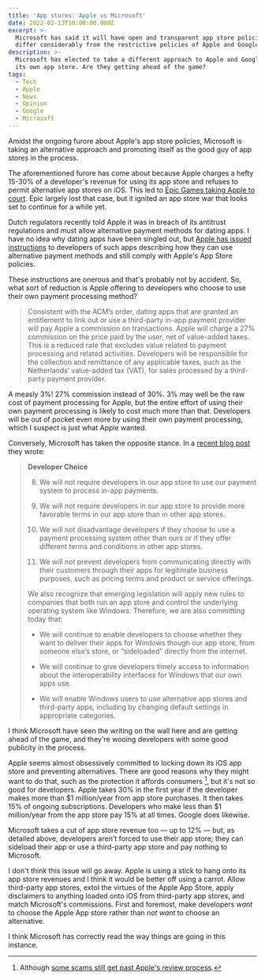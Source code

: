 ```yaml
---
title: 'App stores: Apple vs Microsoft'
date: 2022-02-13T10:00:00.000Z
excerpt: >-
  Microsoft has said it will have open and transparent app store policies which
  differ considerably from the restrictive policies of Apple and Google.
description: >-
  Microsoft has elected to take a different approach to Apple and Google with
  its own app store. Are they getting ahead of the game?
tags:
  - Tech
  - Apple
  - News
  - Opinion
  - Google
  - Microsoft
---
```

Amidst the ongoing furore about Apple's app store policies, Microsoft is taking an alternative approach and promoting itself as the good guy of app stores in the process.

The aforementioned furore has come about because Apple charges a hefty 15-30% of a developer's revenue for using its app store and refuses to permit alternative app stores on iOS. This led to [Epic Games taking Apple to court](https://www.bbc.co.uk/news/technology-53773715). Epic largely lost that case, but it ignited an app store war that looks set to continue for a while yet.

Dutch regulators recently told Apple it was in breach of its antitrust regulations and must allow alternative payment methods for dating apps. I have no idea why dating apps have been singled out, but [Apple has issued instructions](https://developer.apple.com/support/storekit-external-entitlement/) to developers of such apps describing how they can use alternative payment methods and still comply with Apple's App Store policies.

These instructions are onerous and that's probably not by accident. So, what sort of reduction is Apple offering to developers who choose to use their own payment processing method?

> Consistent with the ACM’s order, dating apps that are granted an entitlement to link out or use a third-party in-app payment provider will pay Apple a commission on transactions. Apple will charge a 27% commission on the price paid by the user, net of value-added taxes. This is a reduced rate that excludes value related to payment processing and related activities. Developers will be responsible for the collection and remittance of any applicable taxes, such as the Netherlands’ value-added tax (VAT), for sales processed by a third-party payment provider.

A measly 3%! 27% commission instead of 30%. 3% may well be the raw cost of payment processing for Apple, but the entire effort of using their own payment processing is likely to cost much more than that. Developers will be out of pocket even more by using their own payment processing, which I suspect is just what Apple wanted.

Conversely, Microsoft has taken the opposite stance. In a [recent blog post](https://blogs.microsoft.com/on-the-issues/2022/02/09/open-app-store-principles-activision-blizzard/) they wrote:

> **Developer Choice**
> 
> 8. We will not require developers in our app store to use our payment system to process in-app payments.
> 
> 9. We will not require developers in our app store to provide more favorable terms in our app store than in other app stores.
> 
> 10. We will not disadvantage developers if they choose to use a payment processing system other than ours or if they offer different terms and conditions in other app stores.
> 
> 11. We will not prevent developers from communicating directly with their customers through their apps for legitimate business purposes, such as pricing terms and product or service offerings.
> 
> We also recognize that emerging legislation will apply new rules to companies that both run an app store and control the underlying operating system like Windows. Therefore, we are also committing today that:
> 
> - We will continue to enable developers to choose whether they want to deliver their apps for Windows though our app store, from someone else’s store, or “sideloaded” directly from the internet.
> 
> - We will continue to give developers timely access to information about the interoperability interfaces for Windows that our own apps use.
> 
> - We will enable Windows users to use alternative app stores and third-party apps, including by changing default settings in appropriate categories.

I think Microsoft have seen the writing on the wall here and are getting ahead of the game, and they're wooing developers with some good publicity in the process.

Apple seems almost obsessively committed to locking down its iOS app store and preventing alternatives. There are good reasons why they might want to do that, such as the protection it affords consumers [^1], but it's not so good for developers. Apple takes 30% in the first year if the developer makes more than $1 million/year from app store purchases. It then takes 15% of ongoing subscriptions. Developers who make less than $1 million/year from the app store pay 15% at all times. Google does likewise.

Microsoft takes a cut of app store revenue too — up to 12% — but, as detailed above, developers aren't forced to use their app store; they can sideload their app or use a third-party app store and pay nothing to Microsoft. 

I don't think this issue will go away. Apple is using a stick to hang onto its app store revenues and I think it would be better off using a carrot. Allow third-party app stores, extol the virtues of the Apple App Store, apply disclaimers to anything loaded onto iOS from third-party app stores, and match Microsoft's commissions. First and foremost, make developers *want* to choose the Apple App store rather than *not want* to choose an alternative.

I think Microsoft has correctly read the way things are going in this instance.


[^1]: Although [some scams still get past Apple's review process](https://www.theverge.com/2021/4/21/22385859/apple-app-store-scams-fraud-review-enforcement-top-grossing-kosta-eleftheriou).



